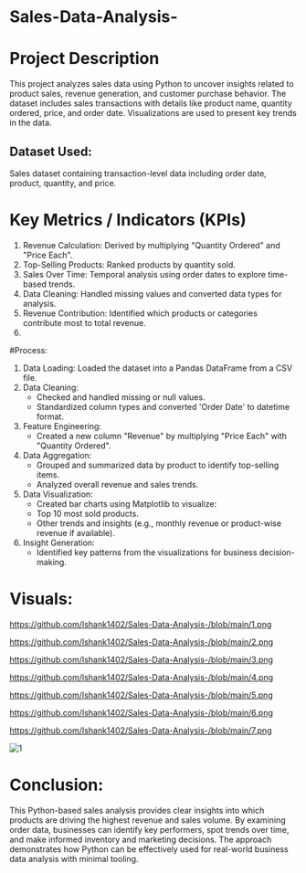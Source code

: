 # Sales-Data-Analysis-

# Project Description

This project analyzes sales data using Python to uncover insights related to product sales, revenue generation, and customer purchase behavior. 
The dataset includes sales transactions with details like product name, quantity ordered, price, and order date. Visualizations are used to present key trends in the data.

## Dataset Used:
Sales dataset containing transaction-level data including order date, product, quantity, and price.

# Key Metrics / Indicators (KPIs)

1. Revenue Calculation: Derived by multiplying "Quantity Ordered" and "Price Each".
2. Top-Selling Products: Ranked products by quantity sold.
3. Sales Over Time: Temporal analysis using order dates to explore time-based trends.
4. Data Cleaning: Handled missing values and converted data types for analysis.
5. Revenue Contribution: Identified which products or categories contribute most to total revenue.
6. 
#Process:

1. Data Loading: Loaded the dataset into a Pandas DataFrame from a CSV file.
2. Data Cleaning:
   - Checked and handled missing or null values.
   - Standardized column types and converted 'Order Date' to datetime format.
3. Feature Engineering:
   - Created a new column "Revenue" by multiplying "Price Each" with "Quantity Ordered".
4. Data Aggregation:
   - Grouped and summarized data by product to identify top-selling items.
   - Analyzed overall revenue and sales trends.
5. Data Visualization:
   - Created bar charts using Matplotlib to visualize:
   - Top 10 most sold products.
   - Other trends and insights (e.g., monthly revenue or product-wise revenue if available).
6. Insight Generation:
   - Identified key patterns from the visualizations for business decision-making.
     
# Visuals:
https://github.com/Ishank1402/Sales-Data-Analysis-/blob/main/1.png

https://github.com/Ishank1402/Sales-Data-Analysis-/blob/main/2.png

https://github.com/Ishank1402/Sales-Data-Analysis-/blob/main/3.png

https://github.com/Ishank1402/Sales-Data-Analysis-/blob/main/4.png

https://github.com/Ishank1402/Sales-Data-Analysis-/blob/main/5.png

https://github.com/Ishank1402/Sales-Data-Analysis-/blob/main/6.png

https://github.com/Ishank1402/Sales-Data-Analysis-/blob/main/7.png

![1](https://github.com/user-attachments/assets/07bab319-6aa0-43b5-84b2-d396e1bf16ac)

# Conclusion:

This Python-based sales analysis provides clear insights into which products are driving the highest revenue and sales volume. 
By examining order data, businesses can identify key performers, spot trends over time, and make informed inventory and marketing decisions. 
The approach demonstrates how Python can be effectively used for real-world business data analysis with minimal tooling.
